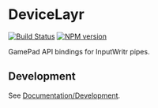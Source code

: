 <!-- {{Top}} -->
# DeviceLayr
[![Build Status](https://travis-ci.org/FullScreenShenanigans/DeviceLayr.svg?branch=master)](https://travis-ci.org/FullScreenShenanigans/DeviceLayr)
[![NPM version](https://badge.fury.io/js/devicelayr.svg)](http://badge.fury.io/js/devicelayr)

GamePad API bindings for InputWritr pipes.
<!-- {{/Top}} -->

<!-- {{Development}} -->
## Development

See [Documentation/Development](https://github.com/FullScreenShenanigans/Documentation).


<!-- {{/Development}} -->
